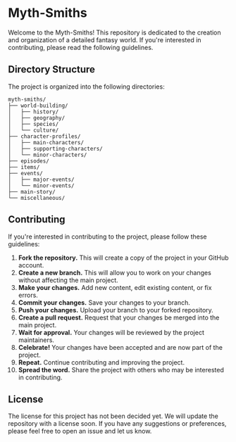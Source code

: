 # Myth-Smiths

Welcome to the Myth-Smiths! This repository is dedicated to the creation and organization of a detailed fantasy world. If you're interested in contributing, please read the following guidelines.

## Directory Structure

The project is organized into the following directories:

```plaintext
myth-smiths/
├── world-building/
│   ├── history/
│   ├── geography/
│   ├── species/
│   └── culture/
├── character-profiles/
│   ├── main-characters/
│   ├── supporting-characters/
│   └── minor-characters/
├── episodes/
├── items/
├── events/
│   ├── major-events/
│   └── minor-events/
├── main-story/
└── miscellaneous/
```

## Contributing

If you're interested in contributing to the project, please follow these guidelines:

1. **Fork the repository.** This will create a copy of the project in your GitHub account.
2. **Create a new branch.** This will allow you to work on your changes without affecting the main project.
3. **Make your changes.** Add new content, edit existing content, or fix errors.
4. **Commit your changes.** Save your changes to your branch.
5. **Push your changes.** Upload your branch to your forked repository.
6. **Create a pull request.** Request that your changes be merged into the main project.
7. **Wait for approval.** Your changes will be reviewed by the project maintainers.
8. **Celebrate!** Your changes have been accepted and are now part of the project.
9. **Repeat.** Continue contributing and improving the project.
10. **Spread the word.** Share the project with others who may be interested in contributing.

## License

The license for this project has not been decided yet. We will update the repository with a license soon. If you have any suggestions or preferences, please feel free to open an issue and let us know.
